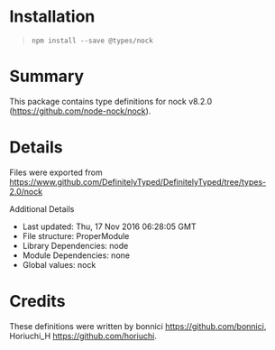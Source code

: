 # Installation
> `npm install --save @types/nock`

# Summary
This package contains type definitions for nock v8.2.0 (https://github.com/node-nock/nock).

# Details
Files were exported from https://www.github.com/DefinitelyTyped/DefinitelyTyped/tree/types-2.0/nock

Additional Details
 * Last updated: Thu, 17 Nov 2016 06:28:05 GMT
 * File structure: ProperModule
 * Library Dependencies: node
 * Module Dependencies: none
 * Global values: nock

# Credits
These definitions were written by bonnici <https://github.com/bonnici>, Horiuchi_H <https://github.com/horiuchi>.
